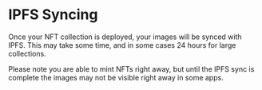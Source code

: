# IPFS Syncing

Once your NFT collection is deployed, your images will be synced with IPFS. This may take some time, and in some cases 24 hours for large collections.&#x20;

Please note you are able to mint NFTs right away, but until the IPFS sync is complete the images may not be visible right away in some apps.
